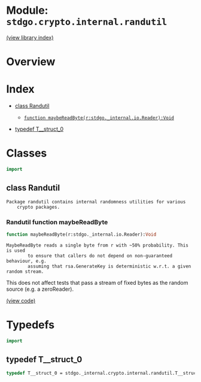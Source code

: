 # Module: `stdgo.crypto.internal.randutil`

[(view library index)](../../../stdgo.md)


# Overview


# Index


- [class Randutil](<#class-randutil>)

  - [`function maybeReadByte(r:stdgo._internal.io.Reader):Void`](<#randutil-function-maybereadbyte>)

- [typedef T\_\_struct\_0](<#typedef-t__struct_0>)

# Classes


```haxe
import
```


## class Randutil


```
Package randutil contains internal randomness utilities for various
    crypto packages.
```
### Randutil function maybeReadByte


```haxe
function maybeReadByte(r:stdgo._internal.io.Reader):Void
```


```
MaybeReadByte reads a single byte from r with ~50% probability. This is used
        to ensure that callers do not depend on non-guaranteed behaviour, e.g.
        assuming that rsa.GenerateKey is deterministic w.r.t. a given random stream.
```

This does not affect tests that pass a stream of fixed bytes as the random
source \(e.g. a zeroReader\).  

[\(view code\)](<./Randutil.hx#L19>)


# Typedefs


```haxe
import
```


## typedef T\_\_struct\_0


```haxe
typedef T__struct_0 = stdgo._internal.crypto.internal.randutil.T__struct_0;
```


